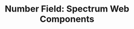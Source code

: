 ---
layout: examples.njk
title: 'Number Field: Spectrum Web Components'
displayName: Number Field
componentName: number-field
componentHeading: sp-number-field
tags:
- component-examples
---